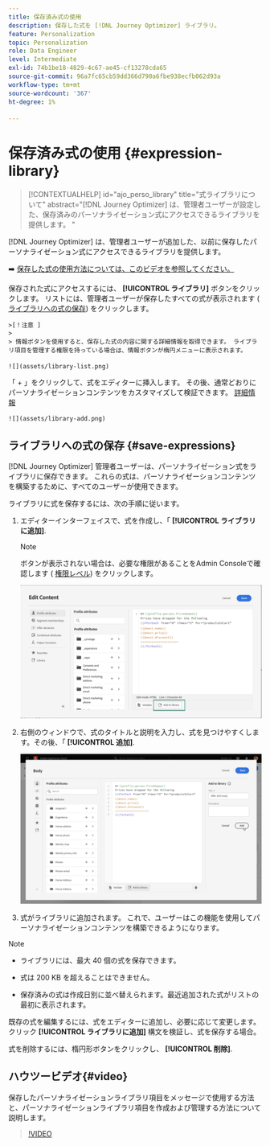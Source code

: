 ```yaml
---
title: 保存済み式の使用
description: 保存した式を [!DNL Journey Optimizer] ライブラリ。
feature: Personalization
topic: Personalization
role: Data Engineer
level: Intermediate
exl-id: 74b1be18-4829-4c67-ae45-cf13278cda65
source-git-commit: 96a7fc65cb59dd366d790a6fbe938ecfb062d93a
workflow-type: tm+mt
source-wordcount: '367'
ht-degree: 1%

---
```


# 保存済み式の使用 {#expression-library}

>[!CONTEXTUALHELP]
>id="ajo_perso_library"
>title="式ライブラリについて"
>abstract="[!DNL Journey Optimizer] は、管理者ユーザーが設定した、保存済みのパーソナライゼーション式にアクセスできるライブラリを提供します。 "

[!DNL Journey Optimizer] は、管理者ユーザーが追加した、以前に保存したパーソナライゼーション式にアクセスできるライブラリを提供します。

➡️ [保存した式の使用方法については、このビデオを参照してください。](#video-preview)

保存された式にアクセスするには、 **[!UICONTROL ライブラリ]** ボタンをクリックします。 リストには、管理者ユーザーが保存したすべての式が表示されます ( [ライブラリへの式の保存](#save-expressions)) をクリックします。

    >[！注意 ]
    >
    > 情報ボタンを使用すると、保存した式の内容に関する詳細情報を取得できます。 ライブラリ項目を管理する権限を持っている場合は、情報ボタンが楕円メニューに表示されます。
    
    ![](assets/library-list.png)

「 + 」をクリックして、式をエディターに挿入します。 その後、通常どおりにパーソナライゼーションコンテンツをカスタマイズして検証できます。 [詳細情報](../personalization/personalization-build-expressions.md)

    ![](assets/library-add.png)

## ライブラリへの式の保存 {#save-expressions}

[!DNL Journey Optimizer] 管理者ユーザーは、パーソナライゼーション式をライブラリに保存できます。 これらの式は、パーソナライゼーションコンテンツを構築するために、すべてのユーザーが使用できます。

ライブラリに式を保存するには、次の手順に従います。

1. エディターインターフェイスで、式を作成し、「 **[!UICONTROL ライブラリに追加]**.

   >[!NOTE]
   >
   >ボタンが表示されない場合は、必要な権限があることをAdmin Consoleで確認します ( [権限レベル](../administration/high-low-permissions.md)) をクリックします。

   ![](assets/library-save.png)

1. 右側のウィンドウで、式のタイトルと説明を入力し、式を見つけやすくします。その後、「 **[!UICONTROL 追加]**.

   ![](assets/add-expression.png)

1. 式がライブラリに追加されます。 これで、ユーザーはこの機能を使用してパーソナライゼーションコンテンツを構築できるようになります。


>[!NOTE]
>
>* ライブラリには、最大 40 個の式を保存できます。
>
>* 式は 200 KB を超えることはできません。
>
>* 保存済みの式は作成日別に並べ替えられます。最近追加された式がリストの最初に表示されます。



既存の式を編集するには、式をエディターに追加し、必要に応じて変更します。 クリック **[!UICONTROL ライブラリに追加]** 構文を検証し、式を保存する場合。

式を削除するには、楕円形ボタンをクリックし、 **[!UICONTROL 削除]**.

## ハウツービデオ{#video}

保存したパーソナライゼーションライブラリ項目をメッセージで使用する方法と、パーソナライゼーションライブラリ項目を作成および管理する方法について説明します。

>[!VIDEO](https://video.tv.adobe.com/v/340941?quality=12)

